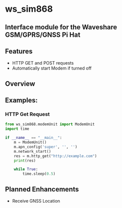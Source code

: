 # ws_sim868
## Interface module for the Waveshare GSM/GPRS/GNSS Pi Hat

## Features
- HTTP GET and POST requests
- Automatically start Modem if turned off

## Overview

## Examples:
### HTTP Get Request

```python
from ws_sim868.modemUnit import ModemUnit
import time

if __name__ == "__main__":
    m = ModemUnit()
    m.apn_config('super', '', '')
    m.network_start()
    res = m.http_get("http://example.com")
    print(res)

    while True:
        time.sleep(0.5)
```

## Planned Enhancements
- Receive GNSS Location